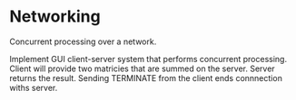 # Networking
Concurrent processing over a network. 

Implement GUI client-server system that performs concurrent processing.
Client will provide two matricies that are summed on the server.
Server returns the result.
Sending TERMINATE from the client ends connnection withs server. 
